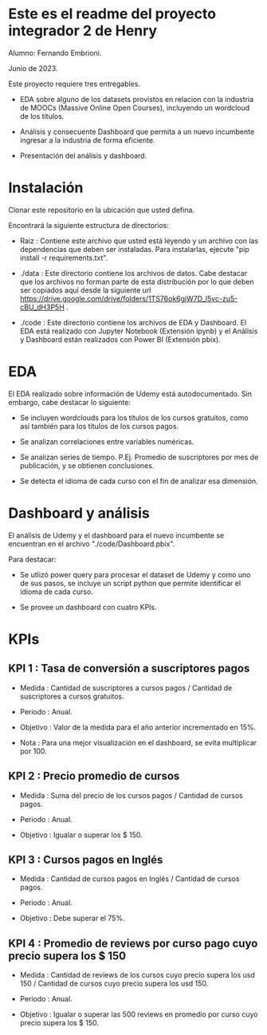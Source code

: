 # Este es el readme del proyecto integrador 2 de Henry

Alumno: Fernando Embrioni.

Junio de 2023.

Este proyecto requiere tres entregables.

- EDA sobre alguno de los datasets provistos en relacion con la industria de MOOCs (Massive Online Open Courses), incluyendo un wordcloud de los títulos.

- Análisis y consecuente Dashboard que permita a un nuevo incumbente ingresar a la industria de forma eficiente.

- Presentación del análisis y dashboard.

# Instalación

Clonar este repositorio en la ubicación que usted defina.

Encontrará la siguiente estructura de directorios:

- Raiz : Contiene este archivo que usted está leyendo y un archivo con las dependencias que deben ser instaladas. Para instalarlas, ejecute "pip install -r requirements.txt".

- ./data : Este directorio contiene los archivos de datos. Cabe destacar que los archivos no forman parte de esta distribución por lo que deben ser copiados aquí desde la siguiente url https://drive.google.com/drive/folders/1TS76ok6giW7D_l5vc-zu5-cBU_dH3P5H .

- ./code : Este directorio contiene los archivos de EDA y Dashboard. El EDA está realizado con Jupyter Notebook (Extensión ipynb) y el Análisis y Dashboard están realizados con Power BI (Extensión pbix).

# EDA

El EDA realizado sobre información de Udemy está autodocumentado. Sin embargo, cabe destacar lo siguiente:

- Se incluyen wordclouds para los títulos de los cursos gratuitos, como así también para los títulos de los cursos pagos.

- Se analizan correlaciones entre variables numéricas.

- Se analizan series de tiempo. P.Ej. Promedio de suscriptores por mes de publicación, y se obtienen conclusiones.

- Se detecta el idioma de cada curso con el fin de analizar esa dimensión.

# Dashboard y análisis

El análisis de Udemy y el dashboard para el nuevo incumbente se encuentran en el archivo "./code/Dashboard.pbix".

Para destacar:

- Se utlizó power query para procesar el dataset de Udemy y como uno de sus pasos, se incluye un script python que permite identificar el idioma de cada curso.

- Se provee un dashboard con cuatro KPIs.

# KPIs

## KPI 1 : Tasa de conversión a suscriptores pagos

- Medida : Cantidad de suscriptores a cursos pagos / Cantidad de suscriptores a cursos gratuitos.

- Periodo : Anual.

- Objetivo : Valor de la medida para el año anterior incrementado en 15%.

- Nota : Para una mejor visualización en el dashboard, se evita multiplicar por 100.

## KPI 2 : Precio promedio de cursos

- Medida : Suma del precio de los cursos pagos / Cantidad de cursos pagos.

- Periodo : Anual.

- Objetivo : Igualar o superar los $ 150.

## KPI 3 : Cursos pagos en Inglés

- Medida : Cantidad de cursos pagos en Inglés / Cantidad de cursos pagos.

- Periodo : Anual.

- Objetivo : Debe superar el 75%.

## KPI 4 : Promedio de reviews por curso pago cuyo precio supera los $ 150

- Medida : Cantidad de reviews de los cursos cuyo precio supera los usd 150  / Cantidad de cursos cuyo precio supera los usd 150.

- Periodo : Anual.

- Objetivo : Igualar o superar las 500 reviews en promedio por curso cuyo precio supera los $ 150.
